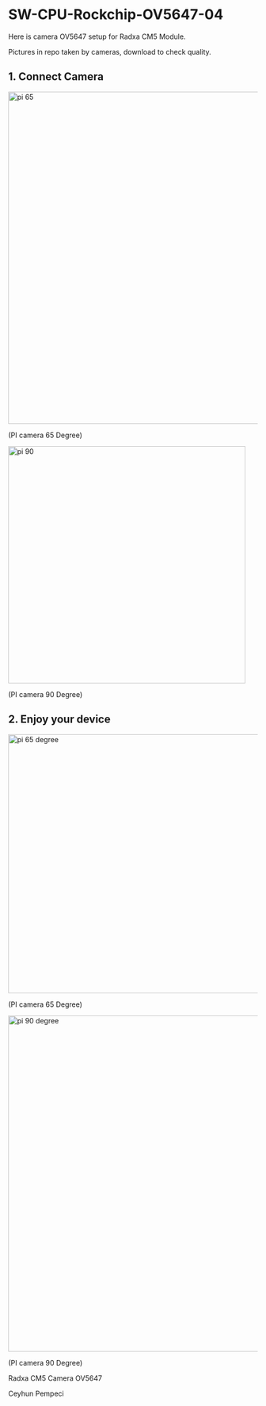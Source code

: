 # SW-CPU-Rockchip-OV5647-04

Here is camera OV5647 setup for Radxa CM5 Module. 

Pictures in repo taken by cameras, download to check quality.

## 1. Connect Camera

<img width="671" alt="pi 65" src="https://github.com/user-attachments/assets/9ab51f83-33ad-452b-ad7a-16bf876d6e88" />

(PI camera 65 Degree)

<img width="479" alt="pi 90" src="https://github.com/user-attachments/assets/fac3f1f1-9616-4a77-8296-d54bd5af37ca" />

(PI camera 90 Degree)

## 2. Enjoy your device

<img width="523" alt="pi 65 degree" src="https://github.com/user-attachments/assets/5a9c1043-0d7f-4564-b91d-8c00894cd192" />

(PI camera 65 Degree)

<img width="679" alt="pi 90 degree" src="https://github.com/user-attachments/assets/ae1840c9-c797-4600-aa84-7d5b7500cf01" />

(PI camera 90 Degree)


Radxa CM5 Camera OV5647

Ceyhun Pempeci
